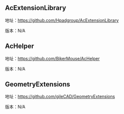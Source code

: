 ## AcExtensionLibrary
地址：https://github.com/Hpadgroup/AcExtensionLibrary

版本：N/A

## AcHelper
地址：https://github.com/BikerMouse/AcHelper

版本：N/A

## GeometryExtensions
地址：https://github.com/gileCAD/GeometryExtensions

版本：N/A
